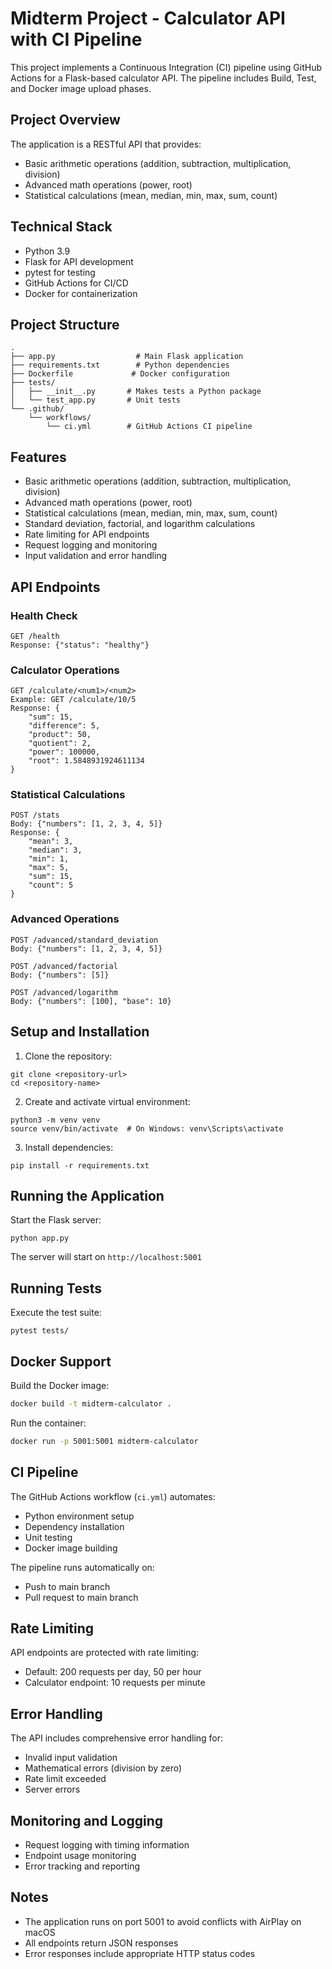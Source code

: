 # Midterm Project - Calculator API with CI Pipeline

This project implements a Continuous Integration (CI) pipeline using GitHub Actions for a Flask-based calculator API. The pipeline includes Build, Test, and Docker image upload phases.

## Project Overview

The application is a RESTful API that provides:
- Basic arithmetic operations (addition, subtraction, multiplication, division)
- Advanced math operations (power, root)
- Statistical calculations (mean, median, min, max, sum, count)

## Technical Stack
- Python 3.9
- Flask for API development
- pytest for testing
- GitHub Actions for CI/CD
- Docker for containerization

## Project Structure

```
.
├── app.py                  # Main Flask application
├── requirements.txt        # Python dependencies
├── Dockerfile             # Docker configuration
├── tests/
│   ├── __init__.py       # Makes tests a Python package
│   └── test_app.py       # Unit tests
└── .github/
    └── workflows/
        └── ci.yml        # GitHub Actions CI pipeline
```

## Features
- Basic arithmetic operations (addition, subtraction, multiplication, division)
- Advanced math operations (power, root)
- Statistical calculations (mean, median, min, max, sum, count)
- Standard deviation, factorial, and logarithm calculations
- Rate limiting for API endpoints
- Request logging and monitoring
- Input validation and error handling

## API Endpoints

### Health Check
```
GET /health
Response: {"status": "healthy"}
```

### Calculator Operations
```
GET /calculate/<num1>/<num2>
Example: GET /calculate/10/5
Response: {
    "sum": 15,
    "difference": 5,
    "product": 50,
    "quotient": 2,
    "power": 100000,
    "root": 1.5848931924611134
}
```

### Statistical Calculations
```
POST /stats
Body: {"numbers": [1, 2, 3, 4, 5]}
Response: {
    "mean": 3,
    "median": 3,
    "min": 1,
    "max": 5,
    "sum": 15,
    "count": 5
}
```

### Advanced Operations
```
POST /advanced/standard_deviation
Body: {"numbers": [1, 2, 3, 4, 5]}

POST /advanced/factorial
Body: {"numbers": [5]}

POST /advanced/logarithm
Body: {"numbers": [100], "base": 10}
```

## Setup and Installation

1. Clone the repository:
```
git clone <repository-url>
cd <repository-name>
```

2. Create and activate virtual environment:
```
python3 -m venv venv
source venv/bin/activate  # On Windows: venv\Scripts\activate
```

3. Install dependencies:
```
pip install -r requirements.txt
```

## Running the Application

Start the Flask server:
```
python app.py
```
The server will start on `http://localhost:5001`

## Running Tests

Execute the test suite:
```
pytest tests/
```

## Docker Support

Build the Docker image:
```bash
docker build -t midterm-calculator .
```

Run the container:
```bash
docker run -p 5001:5001 midterm-calculator
```

## CI Pipeline

The GitHub Actions workflow (`ci.yml`) automates:
- Python environment setup
- Dependency installation
- Unit testing
- Docker image building

The pipeline runs automatically on:
- Push to main branch
- Pull request to main branch

## Rate Limiting

API endpoints are protected with rate limiting:
- Default: 200 requests per day, 50 per hour
- Calculator endpoint: 10 requests per minute

## Error Handling

The API includes comprehensive error handling for:
- Invalid input validation
- Mathematical errors (division by zero)
- Rate limit exceeded
- Server errors

## Monitoring and Logging

- Request logging with timing information
- Endpoint usage monitoring
- Error tracking and reporting

## Notes
- The application runs on port 5001 to avoid conflicts with AirPlay on macOS
- All endpoints return JSON responses
- Error responses include appropriate HTTP status codes